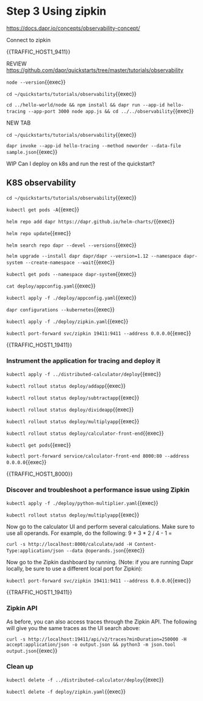 # Step 3 Using zipkin

https://docs.dapr.io/concepts/observability-concept/

Connect to zipkin

{{TRAFFIC_HOST1_9411}}

REVIEW https://github.com/dapr/quickstarts/tree/master/tutorials/observability

`node --version`{{exec}}

`cd ~/quickstarts/tutorials/observability`{{exec}}


`cd ../hello-world/node && npm install && dapr run --app-id hello-tracing --app-port 3000 node app.js && cd ../../observability`{{exec}}

NEW TAB

`cd ~/quickstarts/tutorials/observability`{{exec}}

`dapr invoke --app-id hello-tracing --method neworder --data-file sample.json`{{exec}}

WIP Can I deploy on k8s and run the rest of the quickstart?

## K8S observability


`cd ~/quickstarts/tutorials/observability`{{exec}}


`kubectl get pods -A`{{exec}}




`helm repo add dapr https://dapr.github.io/helm-charts/`{{exec}}

`helm repo update`{{exec}}

`helm search repo dapr --devel --versions`{{exec}}

`helm upgrade --install dapr dapr/dapr --version=1.12 --namespace dapr-system --create-namespace --wait`{{exec}}

`kubectl get pods --namespace dapr-system`{{exec}}

`cat deploy/appconfig.yaml`{{exec}}

`kubectl apply -f ./deploy/appconfig.yaml`{{exec}}

`dapr configurations --kubernetes`{{exec}}

`kubectl apply -f ./deploy/zipkin.yaml`{{exec}}


`kubectl port-forward svc/zipkin 19411:9411 --address 0.0.0.0`{{exec}}


{{TRAFFIC_HOST1_19411}}

### Instrument the application for tracing and deploy it

`kubectl apply -f ../distributed-calculator/deploy`{{exec}}

`kubectl rollout status deploy/addapp`{{exec}}

`kubectl rollout status deploy/subtractapp`{{exec}}

`kubectl rollout status deploy/divideapp`{{exec}}

`kubectl rollout status deploy/multiplyapp`{{exec}}

`kubectl rollout status deploy/calculator-front-end`{{exec}}

`kubectl get pods`{{exec}}

`kubectl port-forward service/calculator-front-end 8000:80 --address 0.0.0.0`{{exec}}

{{TRAFFIC_HOST1_8000}}

### Discover and troubleshoot a performance issue using Zipkin


`kubectl apply -f ./deploy/python-multiplier.yaml`{{exec}}


`kubectl rollout status deploy/multiplyapp`{{exec}}

Now go to the calculator UI and perform several calculations. Make sure to use all operands. For example, do the following: 9 + 3 * 2 / 4 - 1 =


`curl -s http://localhost:8000/calculate/add -H Content-Type:application/json --data @operands.json`{{exec}}


Now go to the Zipkin dashboard by running. (Note: if you are running Dapr locally, be sure to use a different local port for Zipkin):

`kubectl port-forward svc/zipkin 19411:9411 --address 0.0.0.0`{{exec}}

{{TRAFFIC_HOST1_19411}}

### Zipkin API

As before, you can also access traces through the Zipkin API. The following will give you the same traces as the UI search above:

`curl -s http://localhost:19411/api/v2/traces?minDuration=250000 -H accept:application/json -o output.json && python3 -m json.tool output.json`{{exec}}

### Clean up

`kubectl delete -f ../distributed-calculator/deploy`{{exec}}

`kubectl delete -f deploy/zipkin.yaml`{{exec}}
